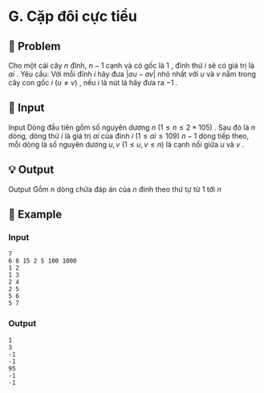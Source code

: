 # G. Cặp đôi cực tiểu

## 📖 Problem

Cho một cái cây
$n$
đỉnh,
$n- 1$
cạnh và có gốc là
$1$
, đỉnh thứ
$i$
sẽ có giá trị là
$ai$
.
Yêu cầu:
Với mỗi đỉnh
$i$
hãy đưa
$|au-av|$
nhỏ nhất với
$u$
và
$v$
nằm trong cây con gốc
$i$
$(u≠v)$
, nếu
$i$
là nút lá hãy đưa ra
$- 1$
.


## 🧩 Input

Input
Dòng đầu tiên gồm số nguyên dương
$n$
$(1 ≤n≤ 2 * 105)$
.
Sau đó là
$n$
dòng, dòng thứ
$i$
là giá trị
$ai$
của đỉnh
$i$
$(1 ≤ai≤ 109)$
$n- 1$
dòng tiếp theo, mỗi dòng là số nguyên dương
$u,v$
$(1 ≤u,v≤n)$
là cạnh nối giữa
$u$
và
$v$
.


## 💡 Output

Output
Gồm
$n$
dòng chứa đáp án của
$n$
đỉnh theo thứ tự từ
$1$
tới
$n$


## 🧠 Example

### Input

```text
7
6 8 15 2 5 100 1000
1 2
1 3
2 4
2 5
5 6
5 7
```

### Output

```text
1
3
-1
-1
95
-1
-1
```


